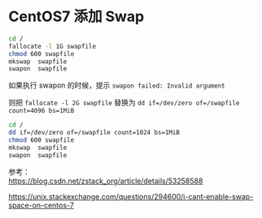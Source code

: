 # CentOS7 添加 Swap



```sh
cd /
fallocate -l 1G swapfile
chmod 600 swapfile 
mkswap  swapfile 
swapon  swapfile 
```

如果执行 swapon 的时候，提示 `swapon failed: Invalid argument`

则把 `fallocate -l 2G swapfile` 替换为 `dd if=/dev/zero of=/swapfile count=4096 bs=1MiB`

```sh
cd /
dd if=/dev/zero of=/swapfile count=1024 bs=1MiB
chmod 600 swapfile 
mkswap  swapfile 
swapon  swapfile 
```

参考：  
https://blog.csdn.net/zstack_org/article/details/53258588

https://unix.stackexchange.com/questions/294600/i-cant-enable-swap-space-on-centos-7
